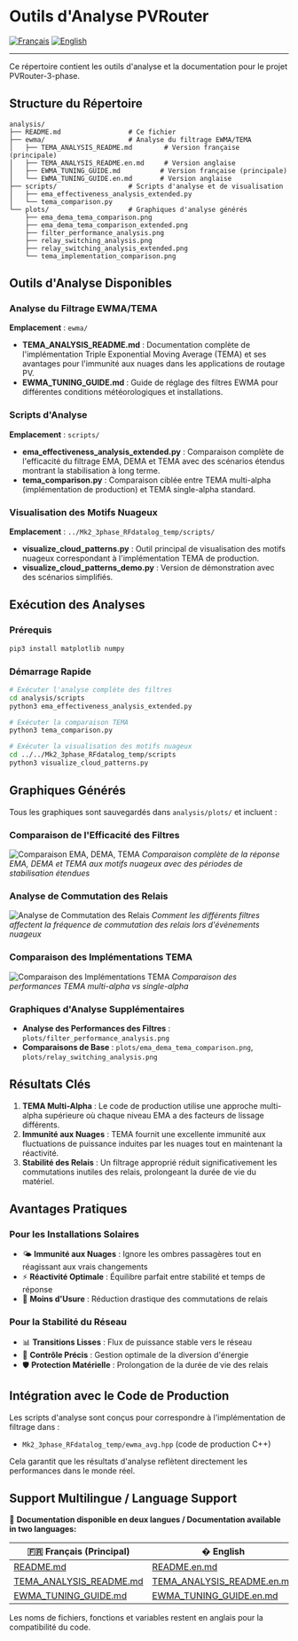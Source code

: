 # Outils d'Analyse PVRouter

[![Français](https://img.shields.io/badge/🇫🇷%20Langue-Français-blue?style=for-the-badge)](README.md) [![English](https://img.shields.io/badge/🌍%20Language-English-red?style=for-the-badge)](README.en.md)

---

Ce répertoire contient les outils d'analyse et la documentation pour le projet PVRouter-3-phase.

## Structure du Répertoire

```
analysis/
├── README.md                 # Ce fichier
├── ewma/                     # Analyse du filtrage EWMA/TEMA
│   ├── TEMA_ANALYSIS_README.md        # Version française (principale)
│   ├── TEMA_ANALYSIS_README.en.md     # Version anglaise
│   ├── EWMA_TUNING_GUIDE.md          # Version française (principale)
│   └── EWMA_TUNING_GUIDE.en.md       # Version anglaise
├── scripts/                  # Scripts d'analyse et de visualisation
│   ├── ema_effectiveness_analysis_extended.py
│   └── tema_comparison.py
└── plots/                    # Graphiques d'analyse générés
    ├── ema_dema_tema_comparison.png
    ├── ema_dema_tema_comparison_extended.png
    ├── filter_performance_analysis.png
    ├── relay_switching_analysis.png
    ├── relay_switching_analysis_extended.png
    └── tema_implementation_comparison.png
```

## Outils d'Analyse Disponibles

### Analyse du Filtrage EWMA/TEMA

**Emplacement** : `ewma/`

- **TEMA_ANALYSIS_README.md** : Documentation complète de l'implémentation Triple Exponential Moving Average (TEMA) et ses avantages pour l'immunité aux nuages dans les applications de routage PV.
- **EWMA_TUNING_GUIDE.md** : Guide de réglage des filtres EWMA pour différentes conditions météorologiques et installations.

### Scripts d'Analyse

**Emplacement** : `scripts/`

- **ema_effectiveness_analysis_extended.py** : Comparaison complète de l'efficacité du filtrage EMA, DEMA et TEMA avec des scénarios étendus montrant la stabilisation à long terme.
- **tema_comparison.py** : Comparaison ciblée entre TEMA multi-alpha (implémentation de production) et TEMA single-alpha standard.

### Visualisation des Motifs Nuageux

**Emplacement** : `../Mk2_3phase_RFdatalog_temp/scripts/`

- **visualize_cloud_patterns.py** : Outil principal de visualisation des motifs nuageux correspondant à l'implémentation TEMA de production.
- **visualize_cloud_patterns_demo.py** : Version de démonstration avec des scénarios simplifiés.

## Exécution des Analyses

### Prérequis

```bash
pip3 install matplotlib numpy
```

### Démarrage Rapide

```bash
# Exécuter l'analyse complète des filtres
cd analysis/scripts
python3 ema_effectiveness_analysis_extended.py

# Exécuter la comparaison TEMA
python3 tema_comparison.py

# Exécuter la visualisation des motifs nuageux
cd ../../Mk2_3phase_RFdatalog_temp/scripts
python3 visualize_cloud_patterns.py
```

## Graphiques Générés

Tous les graphiques sont sauvegardés dans `analysis/plots/` et incluent :

### Comparaison de l'Efficacité des Filtres

![Comparaison EMA, DEMA, TEMA](plots/ema_dema_tema_comparison_extended.png)
*Comparaison complète de la réponse EMA, DEMA et TEMA aux motifs nuageux avec des périodes de stabilisation étendues*

### Analyse de Commutation des Relais

![Analyse de Commutation des Relais](plots/relay_switching_analysis_extended.png)
*Comment les différents filtres affectent la fréquence de commutation des relais lors d'événements nuageux*

### Comparaison des Implémentations TEMA

![Comparaison des Implémentations TEMA](plots/tema_implementation_comparison.png)
*Comparaison des performances TEMA multi-alpha vs single-alpha*

### Graphiques d'Analyse Supplémentaires

- **Analyse des Performances des Filtres** : `plots/filter_performance_analysis.png`
- **Comparaisons de Base** : `plots/ema_dema_tema_comparison.png`, `plots/relay_switching_analysis.png`

## Résultats Clés

1. **TEMA Multi-Alpha** : Le code de production utilise une approche multi-alpha supérieure où chaque niveau EMA a des facteurs de lissage différents.
2. **Immunité aux Nuages** : TEMA fournit une excellente immunité aux fluctuations de puissance induites par les nuages tout en maintenant la réactivité.
3. **Stabilité des Relais** : Un filtrage approprié réduit significativement les commutations inutiles des relais, prolongeant la durée de vie du matériel.

## Avantages Pratiques

### Pour les Installations Solaires
- 🌤️ **Immunité aux Nuages** : Ignore les ombres passagères tout en réagissant aux vrais changements
- ⚡ **Réactivité Optimale** : Équilibre parfait entre stabilité et temps de réponse
- 🔧 **Moins d'Usure** : Réduction drastique des commutations de relais

### Pour la Stabilité du Réseau
- 📊 **Transitions Lisses** : Flux de puissance stable vers le réseau
- 🎯 **Contrôle Précis** : Gestion optimale de la diversion d'énergie
- 🛡️ **Protection Matérielle** : Prolongation de la durée de vie des relais

## Intégration avec le Code de Production

Les scripts d'analyse sont conçus pour correspondre à l'implémentation de filtrage dans :
- `Mk2_3phase_RFdatalog_temp/ewma_avg.hpp` (code de production C++)

Cela garantit que les résultats d'analyse reflètent directement les performances dans le monde réel.

## Support Multilingue / Language Support

📖 **Documentation disponible en deux langues / Documentation available in two languages:**

| 🇫🇷 **Français** (Principal) | � **English** |
|-------------------------------|------------------|
| [README.md](README.md) | [README.en.md](README.en.md) |
| [TEMA_ANALYSIS_README.md](ewma/TEMA_ANALYSIS_README.md) | [TEMA_ANALYSIS_README.en.md](ewma/TEMA_ANALYSIS_README.en.md) |
| [EWMA_TUNING_GUIDE.md](ewma/EWMA_TUNING_GUIDE.md) | [EWMA_TUNING_GUIDE.en.md](ewma/EWMA_TUNING_GUIDE.en.md) |

Les noms de fichiers, fonctions et variables restent en anglais pour la compatibilité du code.